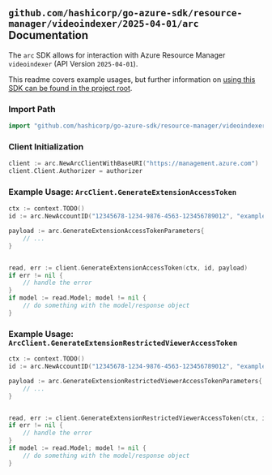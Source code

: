 
## `github.com/hashicorp/go-azure-sdk/resource-manager/videoindexer/2025-04-01/arc` Documentation

The `arc` SDK allows for interaction with Azure Resource Manager `videoindexer` (API Version `2025-04-01`).

This readme covers example usages, but further information on [using this SDK can be found in the project root](https://github.com/hashicorp/go-azure-sdk/tree/main/docs).

### Import Path

```go
import "github.com/hashicorp/go-azure-sdk/resource-manager/videoindexer/2025-04-01/arc"
```


### Client Initialization

```go
client := arc.NewArcClientWithBaseURI("https://management.azure.com")
client.Client.Authorizer = authorizer
```


### Example Usage: `ArcClient.GenerateExtensionAccessToken`

```go
ctx := context.TODO()
id := arc.NewAccountID("12345678-1234-9876-4563-123456789012", "example-resource-group", "accountName")

payload := arc.GenerateExtensionAccessTokenParameters{
	// ...
}


read, err := client.GenerateExtensionAccessToken(ctx, id, payload)
if err != nil {
	// handle the error
}
if model := read.Model; model != nil {
	// do something with the model/response object
}
```


### Example Usage: `ArcClient.GenerateExtensionRestrictedViewerAccessToken`

```go
ctx := context.TODO()
id := arc.NewAccountID("12345678-1234-9876-4563-123456789012", "example-resource-group", "accountName")

payload := arc.GenerateExtensionRestrictedViewerAccessTokenParameters{
	// ...
}


read, err := client.GenerateExtensionRestrictedViewerAccessToken(ctx, id, payload)
if err != nil {
	// handle the error
}
if model := read.Model; model != nil {
	// do something with the model/response object
}
```
